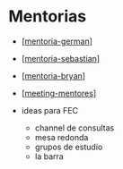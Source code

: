 # Mentorias

- [[mentoria-german]]
- [[mentoria-sebastian]]
- [[mentoria-bryan]]
- [[meeting-mentores]]

- ideas para FEC
  - channel de consultas
  - mesa redonda
  - grupos de estudio
  - la barra

[//begin]: # "Autogenerated link references for markdown compatibility"
[mentoria-german]: mentoria-german "mentoria German Mentoria"
[mentoria-sebastian]: mentoria-sebastian "mentoria Senbastian"
[mentoria-bryan]: mentoria-bryan "mentoria bryan"
[meeting-mentores]: meeting-mentores "meeting-mentores"
[//end]: # "Autogenerated link references"